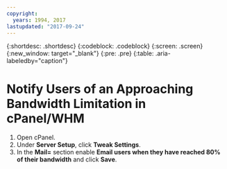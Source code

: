 ```yaml
---
copyright:
  years: 1994, 2017
lastupdated: "2017-09-24"
---
```


{:shortdesc: .shortdesc}
{:codeblock: .codeblock}
{:screen: .screen}
{:new_window: target="_blank"}
{:pre: .pre}
{:table: .aria-labeledby="caption"}

# Notify Users of an Approaching Bandwidth Limitation in cPanel/WHM

1. Open cPanel.
2. Under **Server Setup**, click **Tweak Settings**. 
3. In the **Mail=** section enable **Email users when they have reached 80% of their bandwidth** and click **Save**.
